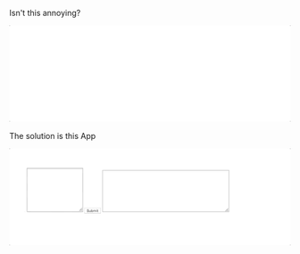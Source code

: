 Isn't this annoying? 

![Example of where this app would be useful](usecasedemo.gif)

The solution is this App

![Demo](solution.gif)
